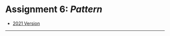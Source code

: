 # Assignment 6: *Pattern*

* [2021 Version](https://courses.ideate.cmu.edu/60-428/f2021/offerings/6-pattern/)

---
